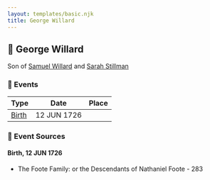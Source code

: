 ```yaml
---
layout: templates/basic.njk
title: George Willard
---
```

## 🔵 George Willard

Son of [Samuel Willard](/people/1/12362566) and [Sarah Stillman](/people/9/9722974)

### 📆 Events

Type | Date | Place
------ | ------ | ------
[Birth](#event-d8e7cc3a-2cb1-4435-afcf-6a68d0ee732b) | 12 JUN 1726 |

### 📰 Event Sources

#### <a id="event-d8e7cc3a-2cb1-4435-afcf-6a68d0ee732b"></a> Birth, 12 JUN 1726
* The Foote Family: or the Descendants of Nathaniel Foote  - 283